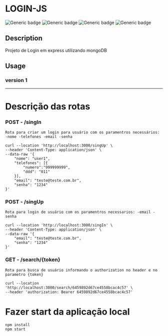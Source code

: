 # LOGIN-JS

![Generic badge](https://img.shields.io/badge/version-1.0.0-orange.svg)
![Generic badge](https://img.shields.io/badge/NodeJs-blue.svg)
![Generic badge](https://img.shields.io/badge/Express-blue.svg)
![Generic badge](https://img.shields.io/badge/MongoDB-blue.svg)

## Description
Projeto de Login em express utilizando mongoDB

## Usage

### version 1
---

# Descrição das rotas 
### POST - /singIn
	Rota para criar um login para usuário com os paramentros necessários: -nome -telefones -email -senha
```
curl --location 'http://localhost:3000/singUp' \
--header 'Content-Type: application/json' \
--data-raw '{
    "nome": "user1",
    "telefones": [{
        "numero":"999999999",
        "ddd": "011"
    }],
    "email": "teste@teste.com.br",
    "senha": "1234"
}'
```

### POST - /singUp
	Rota para login de usuário com os paramentros necessarios: -email -senha
```
curl --location 'http://localhost:3000/singIn' \
--header 'Content-Type: application/json' \
--data-raw '{
    "email": "teste@teste.com.br",
    "senha": "1234"
}'
```

### GET - /search/{token}
	Rota para busca de usuário informando o authorization no header e no parametro {token}
```
curl --location 'http://localhost:3000/search/6459892d67ce4558bcac4c57' \
--header 'authorization: Bearer 6459892d67ce4558bcac4c57'
```

# Fazer start da aplicação local
```
npm install
npm start
```